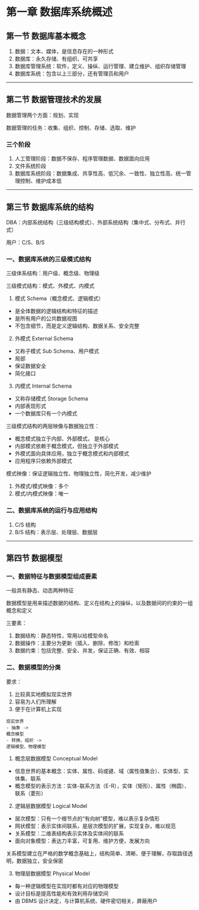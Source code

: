 # 第一章 数据库系统概述

## 第一节 数据库基本概念

1. 数据：文本、媒体，是信息存在的一种形式
2. 数据库：永久存储、有组织、可共享
3. 数据库管理系统：软件，定义、操纵、运行管理、建立维护、组织存储管理
4. 数据库系统：包含以上三部分，还有管理员和用户

---

## 第二节 数据管理技术的发展

数据管理两个方面：规划、实现

数据管理的任务：收集、组织、控制、存储、选取、维护

### 三个阶段

1. 人工管理阶段：数据不保存、程序管理数据、数据面向应用
2. 文件系统阶段
3. 数据库系统阶段：数据集成、共享性高、低冗余、一致性、独立性高、统一管理控制、维护成本低

---

## 第三节 数据库系统的结构

DBA：内部系统结构（三级结构模式）、外部系统结构（集中式、分布式、并行式）

用户：C/S、B/S

### 一、数据库系统的三级模式结构

三级体系结构：用户级、概念级、物理级

三级模式结构：模式、外模式、内模式

1. 模式 Schema（概念模式、逻辑模式）
  - 是全体数据的逻辑结构和特征的描述
  - 是所有用户的公共数据视图
  - 不包含细节，而是定义逻辑结构、数据关系、安全完整

2. 外模式 External Schema
  - 又称子模式 Sub Schema、用户模式
  - 局部
  - 保证数据安全
  - 简化接口

3. 内模式 Internal Schema
  - 又称存储模式 Storage Schema
  - 内部表现形式
  - 一个数据库只有一个内模式

三级模式结构的两层映像与数据独立性：

- 概念模式独立于内部、外部模式， 是核心
- 内部模式依赖于概念模式，但独立于外部模式
- 外模式面向具体应用，独立于概念模式和内部模式
- 应用程序只依赖外部模式

模式映像：保证逻辑独立性、物理独立性，简化开发，减少维护

1. 外模式/模式映像：多个
2. 模式/内模式映像：唯一

### 二、数据库系统的运行与应用结构

1. C/S 结构
2. B/S 结构：表示层、处理层、数据层

---

## 第四节 数据模型

### 一、数据特征与数据模型组成要素

一般具有静态、动态两种特征

数据模型是用来描述数据的结构、定义在结构上的操纵，以及数据间的约束的一组概念和定义

三要素：

1. 数据结构：静态特性，常用以给模型命名
2. 数据操作：主要分为更新（插入、删除、修改）和检索
3. 数据约束：包括完整、安全、并发，保证正确、有效、相容

### 二、数据模型的分类

要求：
1. 比较真实地模拟现实世界
2. 容易为人们所理解
3. 便于在计算机上实现

```
现实世界
- 抽象 ->
概念模型
- 转换、组织 ->
逻辑模型、物理模型
```

1. 概念层数据模型 Conceptual Model
  - 信息世界的基本概念：实体、属性、码或键、域（属性值集合）、实体型、实体集、联系
  - 概念模型的表示方法：实体-联系方法（E-R），实体（矩形）、属性（椭圆）、联系（菱形）

2. 逻辑层数据模型 Logical Model
  - 层次模型：只有一个根节点的“有向树”模型，难以表示复杂情形
  - 网状模型：表示实体间联系，是层次模型的扩展，实现复杂，难以规范
  - 关系模型：二维表结构表示实体及实体间的联系
  - 面向对象模型：表达力丰富，可复用、维护方便，发展方向

关系模型建立在严格的数学概念基础上，结构简单、清晰、便于理解，存取路径透明，数据独立，安全保密

3. 物理层数据模型 Physical Model
  - 每一种逻辑模型在实现时都有对应的物理模型
  - 设计目标是提高性能和有效利用存储空间
  - 由 DBMS 设计决定，与计算机系统、硬件密切相关，屏蔽用户
